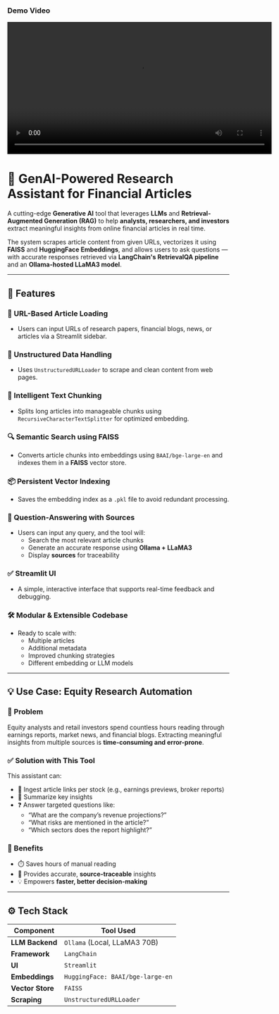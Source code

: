 ### Demo Video

<video width="600" controls>
  <source src="AI_RESEARCH_ASSISTANT_DEMO_VIDEO.mp4" type="video/mp4">
  Your browser does not support the video tag.
</video>




# 🧠 GenAI-Powered Research Assistant for Financial Articles

A cutting-edge **Generative AI** tool that leverages **LLMs** and **Retrieval-Augmented Generation (RAG)** to help **analysts, researchers, and investors** extract meaningful insights from online financial articles in real time.

The system scrapes article content from given URLs, vectorizes it using **FAISS** and **HuggingFace Embeddings**, and allows users to ask questions — with accurate responses retrieved via **LangChain's RetrievalQA pipeline** and an **Ollama-hosted LLaMA3 model**.

---

## 🚀 Features

### 🔗 URL-Based Article Loading
- Users can input URLs of research papers, financial blogs, news, or articles via a Streamlit sidebar.

### 📄 Unstructured Data Handling
- Uses `UnstructuredURLLoader` to scrape and clean content from web pages.

### 🧩 Intelligent Text Chunking
- Splits long articles into manageable chunks using `RecursiveCharacterTextSplitter` for optimized embedding.

### 🔍 Semantic Search using FAISS
- Converts article chunks into embeddings using `BAAI/bge-large-en` and indexes them in a **FAISS** vector store.

### 📦 Persistent Vector Indexing
- Saves the embedding index as a `.pkl` file to avoid redundant processing.

### 🧠 Question-Answering with Sources
- Users can input any query, and the tool will:
  - Search the most relevant article chunks
  - Generate an accurate response using **Ollama + LLaMA3**
  - Display **sources** for traceability

### ✅ Streamlit UI
- A simple, interactive interface that supports real-time feedback and debugging.

### 🛠️ Modular & Extensible Codebase
- Ready to scale with:
  - Multiple articles
  - Additional metadata
  - Improved chunking strategies
  - Different embedding or LLM models

---

## 💡 Use Case: Equity Research Automation

### 🧩 Problem
Equity analysts and retail investors spend countless hours reading through earnings reports, market news, and financial blogs. Extracting meaningful insights from multiple sources is **time-consuming and error-prone**.

### ✅ Solution with This Tool
This assistant can:
- 🔗 Ingest article links per stock (e.g., earnings previews, broker reports)
- 🧠 Summarize key insights
- ❓ Answer targeted questions like:
  - “What are the company’s revenue projections?”
  - “What risks are mentioned in the article?”
  - “Which sectors does the report highlight?”

### 🎯 Benefits
- ⏱️ Saves hours of manual reading
- 📌 Provides accurate, **source-traceable** insights
- 💡 Empowers **faster, better decision-making**

---

## ⚙️ Tech Stack

| Component      | Tool Used                        |
|----------------|----------------------------------|
| **LLM Backend**  | `Ollama` (Local, LLaMA3 70B)     |
| **Framework**    | `LangChain`                      |
| **UI**           | `Streamlit`                      |
| **Embeddings**   | `HuggingFace: BAAI/bge-large-en` |
| **Vector Store** | `FAISS`                          |
| **Scraping**     | `UnstructuredURLLoader`          |

